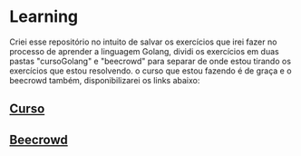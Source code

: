 # Learning
Criei esse repositório no intuito de salvar os exercícios que irei fazer no processo de aprender a linguagem Golang, dividi os exercícios em duas pastas "cursoGolang" e "beecrowd" para separar de onde estou tirando os exercícios que estou resolvendo. o curso que estou fazendo é de graça e o beecrowd também, disponibilizarei os links abaixo:
## <a href="https://www.youtube.com/@AprendaGo">Curso</a> 
## <a href="https://judge.beecrowd.com/">Beecrowd</a>
